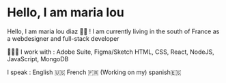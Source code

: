 # Hello, I am maria lou

Hello, I am maria lou diaz ✌🏽 !
I am currently living in the south of France
as a webdesigner and full-stack developer


👩🏽‍💻 I work with :
Adobe Suite, Figma/Sketch
HTML, CSS, React, NodeJS, JavaScript, MongoDB

I speak :
English 🇺🇸 
French 🇫🇷 
(Working on my) spanish🇪🇸
